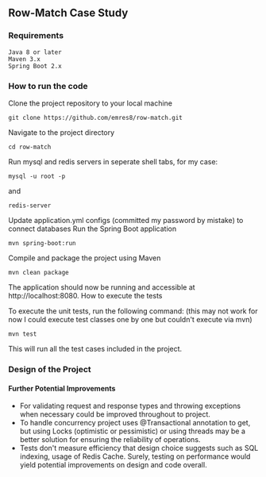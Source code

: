 ## Row-Match Case Study

### Requirements

    Java 8 or later
    Maven 3.x
    Spring Boot 2.x


### How to run the code
Clone the project repository to your local machine


```
git clone https://github.com/emres8/row-match.git
```


Navigate to the project directory


```
cd row-match
```

Run mysql and redis servers in seperate shell tabs, for my case:
```
mysql -u root -p
```

and
```
redis-server
```

Update application.yml configs (committed my password by mistake) to connect databases
Run the Spring Boot application
```
mvn spring-boot:run
```

Compile and package the project using Maven

```
mvn clean package
```

The application should now be running and accessible at http://localhost:8080.
How to execute the tests

To execute the unit tests, run the following command:
(this may not work for now I could execute test classes one by one but couldn't execute via mvn)

```
mvn test
```

This will run all the test cases included in the project.

### Design of the Project


#### Further Potential Improvements
* For validating request and response types and throwing exceptions when necessary could be improved throughout to project. 
* To handle concurrency project uses @Transactional annotation to get, but using Locks (optimistic or pessimistic) or using threads may be a better solution for ensuring the reliability of operations.
* Tests don't measure efficiency that design choice suggests such as SQL indexing, usage of Redis Cache. Surely, testing on performance would yield potential improvements on design and code overall.


